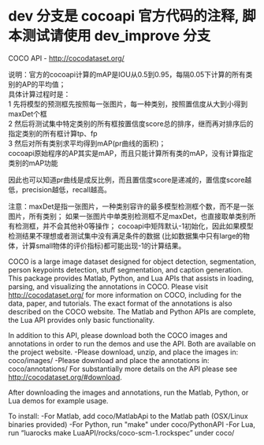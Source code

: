 # dev 分支是 cocoapi 官方代码的注释, 脚本测试请使用 dev_improve 分支 


COCO API - http://cocodataset.org/

说明：官方的cocoapi计算的mAP是IOU从0.5到0.95，每隔0.05下计算的所有类别的AP的平均值；   
具体计算过程时是：  
1 先将模型的预测框先按照每一张图片，每一种类别，按照置信度从大到小得到maxDet个框  
2 然后将测试集中特定类别的所有框按置信度score总的排序，继而再对排序后的指定类别的所有框计算tp、fp  
3 然后对所有类别求平均得到mAP(pr曲线的面积)；  
cocoapi原始程序的AP其实是mAP，而且只能计算所有类的mAP，没有计算指定类别的mAP功能

因此也可以知道pr曲线是成反比例，而且置信度score是递减的，置信度score越低，precision越低，recall越高。

注意：maxDet是指一张图片，一种类别容许的最多模型检测框个数，而不是一张图片，所有类别；
如果一张图片中单类别检测框不足maxDet，也直接取单类别所有检测框，并不会其他补0等操作；
cocoapi中矩阵默认-1初始化，因此如果模型检测结果不理想或者测试集中没有满足条件的数据
(比如数据集中只有large的物体，计算small物体的评价指标)都可能出现-1的计算结果。


COCO is a large image dataset designed for object detection, segmentation, person keypoints detection, stuff segmentation, and caption generation. This package provides Matlab, Python, and Lua APIs that assists in loading, parsing, and visualizing the annotations in COCO. Please visit http://cocodataset.org/ for more information on COCO, including for the data, paper, and tutorials. The exact format of the annotations is also described on the COCO website. The Matlab and Python APIs are complete, the Lua API provides only basic functionality.

In addition to this API, please download both the COCO images and annotations in order to run the demos and use the API. Both are available on the project website.
-Please download, unzip, and place the images in: coco/images/
-Please download and place the annotations in: coco/annotations/
For substantially more details on the API please see http://cocodataset.org/#download.

After downloading the images and annotations, run the Matlab, Python, or Lua demos for example usage.

To install:
-For Matlab, add coco/MatlabApi to the Matlab path (OSX/Linux binaries provided)
-For Python, run "make" under coco/PythonAPI
-For Lua, run “luarocks make LuaAPI/rocks/coco-scm-1.rockspec” under coco/
